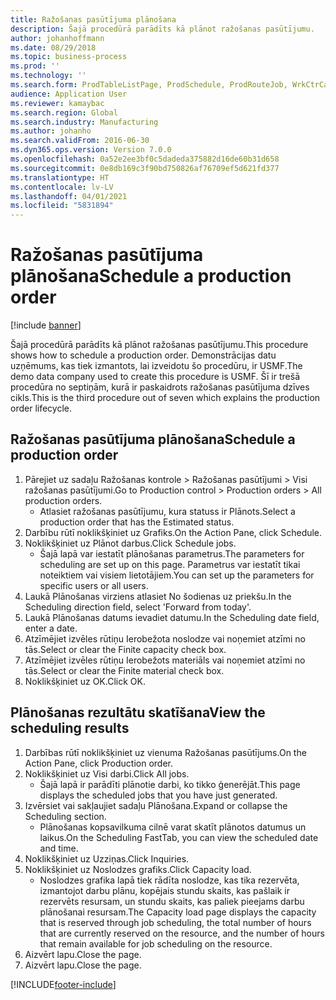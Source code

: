 ```yaml
---
title: Ražošanas pasūtījuma plānošana
description: Šajā procedūrā parādīts kā plānot ražošanas pasūtījumu.
author: johanhoffmann
ms.date: 08/29/2018
ms.topic: business-process
ms.prod: ''
ms.technology: ''
ms.search.form: ProdTableListPage, ProdSchedule, ProdRouteJob, WrkCtrCapResSum, ProdRouteJobSched, ProductionOrderScheduleDetails
audience: Application User
ms.reviewer: kamaybac
ms.search.region: Global
ms.search.industry: Manufacturing
ms.author: johanho
ms.search.validFrom: 2016-06-30
ms.dyn365.ops.version: Version 7.0.0
ms.openlocfilehash: 0a52e2ee3bf0c5dadeda375882d16de60b31d658
ms.sourcegitcommit: 0e8db169c3f90bd750826af76709ef5d621fd377
ms.translationtype: HT
ms.contentlocale: lv-LV
ms.lasthandoff: 04/01/2021
ms.locfileid: "5831894"
---
```

# <a name="schedule-a-production-order"></a><span data-ttu-id="e675e-103">Ražošanas pasūtījuma plānošana</span><span class="sxs-lookup"><span data-stu-id="e675e-103">Schedule a production order</span></span>

[!include [banner](../../includes/banner.md)]

<span data-ttu-id="e675e-104">Šajā procedūrā parādīts kā plānot ražošanas pasūtījumu.</span><span class="sxs-lookup"><span data-stu-id="e675e-104">This procedure shows how to schedule a production order.</span></span> <span data-ttu-id="e675e-105">Demonstrācijas datu uzņēmums, kas tiek izmantots, lai izveidotu šo procedūru, ir USMF.</span><span class="sxs-lookup"><span data-stu-id="e675e-105">The demo data company used to create this procedure is USMF.</span></span> <span data-ttu-id="e675e-106">Šī ir trešā procedūra no septiņām, kurā ir paskaidrots ražošanas pasūtījuma dzīves cikls.</span><span class="sxs-lookup"><span data-stu-id="e675e-106">This is the third procedure out of seven which explains the production order lifecycle.</span></span>


## <a name="schedule-a-production-order"></a><span data-ttu-id="e675e-107">Ražošanas pasūtījuma plānošana</span><span class="sxs-lookup"><span data-stu-id="e675e-107">Schedule a production order</span></span>
1. <span data-ttu-id="e675e-108">Pārejiet uz sadaļu Ražošanas kontrole > Ražošanas pasūtījumi > Visi ražošanas pasūtījumi.</span><span class="sxs-lookup"><span data-stu-id="e675e-108">Go to Production control > Production orders > All production orders.</span></span>
    * <span data-ttu-id="e675e-109">Atlasiet ražošanas pasūtījumu, kura statuss ir Plānots.</span><span class="sxs-lookup"><span data-stu-id="e675e-109">Select a production order that has the Estimated status.</span></span>  
2. <span data-ttu-id="e675e-110">Darbību rūtī noklikšķiniet uz Grafiks.</span><span class="sxs-lookup"><span data-stu-id="e675e-110">On the Action Pane, click Schedule.</span></span>
3. <span data-ttu-id="e675e-111">Noklikšķiniet uz Plānot darbus.</span><span class="sxs-lookup"><span data-stu-id="e675e-111">Click Schedule jobs.</span></span>
    * <span data-ttu-id="e675e-112">Šajā lapā var iestatīt plānošanas parametrus.</span><span class="sxs-lookup"><span data-stu-id="e675e-112">The parameters for scheduling are set up on this page.</span></span> <span data-ttu-id="e675e-113">Parametrus var iestatīt tikai noteiktiem vai visiem lietotājiem.</span><span class="sxs-lookup"><span data-stu-id="e675e-113">You can set up the parameters for specific users or all users.</span></span>  
4. <span data-ttu-id="e675e-114">Laukā Plānošanas virziens atlasiet No šodienas uz priekšu.</span><span class="sxs-lookup"><span data-stu-id="e675e-114">In the Scheduling direction field, select 'Forward from today'.</span></span>
5. <span data-ttu-id="e675e-115">Laukā Plānošanas datums ievadiet datumu.</span><span class="sxs-lookup"><span data-stu-id="e675e-115">In the Scheduling date field, enter a date.</span></span>
6. <span data-ttu-id="e675e-116">Atzīmējiet izvēles rūtiņu Ierobežota noslodze vai noņemiet atzīmi no tās.</span><span class="sxs-lookup"><span data-stu-id="e675e-116">Select or clear the Finite capacity check box.</span></span>
7. <span data-ttu-id="e675e-117">Atzīmējiet izvēles rūtiņu Ierobežots materiāls vai noņemiet atzīmi no tās.</span><span class="sxs-lookup"><span data-stu-id="e675e-117">Select or clear the Finite material check box.</span></span>
8. <span data-ttu-id="e675e-118">Noklikšķiniet uz OK.</span><span class="sxs-lookup"><span data-stu-id="e675e-118">Click OK.</span></span>

## <a name="view-the-scheduling-results"></a><span data-ttu-id="e675e-119">Plānošanas rezultātu skatīšana</span><span class="sxs-lookup"><span data-stu-id="e675e-119">View the scheduling results</span></span>
1. <span data-ttu-id="e675e-120">Darbības rūtī noklikšķiniet uz vienuma Ražošanas pasūtījums.</span><span class="sxs-lookup"><span data-stu-id="e675e-120">On the Action Pane, click Production order.</span></span>
2. <span data-ttu-id="e675e-121">Noklikšķiniet uz Visi darbi.</span><span class="sxs-lookup"><span data-stu-id="e675e-121">Click All jobs.</span></span>
    * <span data-ttu-id="e675e-122">Šajā lapā ir parādīti plānotie darbi, ko tikko ģenerējāt.</span><span class="sxs-lookup"><span data-stu-id="e675e-122">This page displays the scheduled jobs that you have just generated.</span></span>  
3. <span data-ttu-id="e675e-123">Izvērsiet vai sakļaujiet sadaļu Plānošana.</span><span class="sxs-lookup"><span data-stu-id="e675e-123">Expand or collapse the Scheduling section.</span></span>
    * <span data-ttu-id="e675e-124">Plānošanas kopsavilkuma cilnē varat skatīt plānotos datumus un laikus.</span><span class="sxs-lookup"><span data-stu-id="e675e-124">On the Scheduling FastTab, you can view the scheduled date and time.</span></span>  
4. <span data-ttu-id="e675e-125">Noklikšķiniet uz Uzziņas.</span><span class="sxs-lookup"><span data-stu-id="e675e-125">Click Inquiries.</span></span>
5. <span data-ttu-id="e675e-126">Noklikšķiniet uz Noslodzes grafiks.</span><span class="sxs-lookup"><span data-stu-id="e675e-126">Click Capacity load.</span></span>
    * <span data-ttu-id="e675e-127">Noslodzes grafika lapā tiek rādīta noslodze, kas tika rezervēta, izmantojot darbu plānu, kopējais stundu skaits, kas pašlaik ir rezervēts resursam, un stundu skaits, kas paliek pieejams darbu plānošanai resursam.</span><span class="sxs-lookup"><span data-stu-id="e675e-127">The Capacity load page displays the capacity that is reserved through job scheduling, the total number of hours that are currently reserved on the resource, and the number of hours that remain available for job scheduling on the resource.</span></span>  
6. <span data-ttu-id="e675e-128">Aizvērt lapu.</span><span class="sxs-lookup"><span data-stu-id="e675e-128">Close the page.</span></span>
7. <span data-ttu-id="e675e-129">Aizvērt lapu.</span><span class="sxs-lookup"><span data-stu-id="e675e-129">Close the page.</span></span>



[!INCLUDE[footer-include](../../../includes/footer-banner.md)]